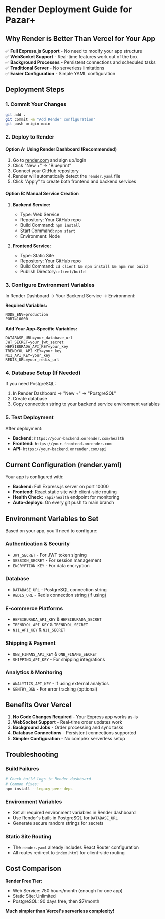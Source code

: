 # Render Deployment Guide for Pazar+

## Why Render is Better Than Vercel for Your App

✅ **Full Express.js Support** - No need to modify your app structure  
✅ **WebSocket Support** - Real-time features work out of the box  
✅ **Background Processes** - Persistent connections and scheduled tasks  
✅ **Traditional Server** - No serverless limitations  
✅ **Easier Configuration** - Simple YAML configuration  

## Deployment Steps

### 1. Commit Your Changes

```bash
git add .
git commit -m "Add Render configuration"
git push origin main
```

### 2. Deploy to Render

#### Option A: Using Render Dashboard (Recommended)
1. Go to [render.com](https://render.com) and sign up/login
2. Click "New +" → "Blueprint"
3. Connect your GitHub repository
4. Render will automatically detect the `render.yaml` file
5. Click "Apply" to create both frontend and backend services

#### Option B: Manual Service Creation
1. **Backend Service:**
   - Type: Web Service
   - Repository: Your GitHub repo
   - Build Command: `npm install`
   - Start Command: `npm start`
   - Environment: Node

2. **Frontend Service:**
   - Type: Static Site
   - Repository: Your GitHub repo
   - Build Command: `cd client && npm install && npm run build`
   - Publish Directory: `client/build`

### 3. Configure Environment Variables

In Render Dashboard → Your Backend Service → Environment:

**Required Variables:**
```
NODE_ENV=production
PORT=10000
```

**Add Your App-Specific Variables:**
```
DATABASE_URL=your_database_url
JWT_SECRET=your_jwt_secret
HEPSIBURADA_API_KEY=your_key
TRENDYOL_API_KEY=your_key
N11_API_KEY=your_key
REDIS_URL=your_redis_url
```

### 4. Database Setup (If Needed)

If you need PostgreSQL:
1. In Render Dashboard → "New +" → "PostgreSQL"
2. Create database
3. Copy connection string to your backend service environment variables

### 5. Test Deployment

After deployment:
- **Backend:** `https://your-backend.onrender.com/health`
- **Frontend:** `https://your-frontend.onrender.com`
- **API:** `https://your-backend.onrender.com/api`

## Current Configuration (render.yaml)

Your app is configured with:
- **Backend:** Full Express.js server on port 10000
- **Frontend:** React static site with client-side routing
- **Health Check:** `/api/health` endpoint for monitoring
- **Auto-deploys:** On every git push to main branch

## Environment Variables to Set

Based on your app, you'll need to configure:

### Authentication & Security
- `JWT_SECRET` - For JWT token signing
- `SESSION_SECRET` - For session management
- `ENCRYPTION_KEY` - For data encryption

### Database
- `DATABASE_URL` - PostgreSQL connection string
- `REDIS_URL` - Redis connection string (if using)

### E-commerce Platforms
- `HEPSIBURADA_API_KEY` & `HEPSIBURADA_SECRET`
- `TRENDYOL_API_KEY` & `TRENDYOL_SECRET`  
- `N11_API_KEY` & `N11_SECRET`

### Shipping & Payment
- `QNB_FINANS_API_KEY` & `QNB_FINANS_SECRET`
- `SHIPPING_API_KEY` - For shipping integrations

### Analytics & Monitoring
- `ANALYTICS_API_KEY` - If using external analytics
- `SENTRY_DSN` - For error tracking (optional)

## Benefits Over Vercel

1. **No Code Changes Required** - Your Express app works as-is
2. **WebSocket Support** - Real-time order updates work
3. **Background Jobs** - Order processing and sync tasks
4. **Database Connections** - Persistent connections supported
5. **Simpler Configuration** - No complex serverless setup

## Troubleshooting

### Build Failures
```bash
# Check build logs in Render dashboard
# Common fixes:
npm install --legacy-peer-deps
```

### Environment Variables
- Set all required environment variables in Render dashboard
- Use Render's built-in PostgreSQL for `DATABASE_URL`
- Generate secure random strings for secrets

### Static Site Routing
- The `render.yaml` already includes React Router configuration
- All routes redirect to `index.html` for client-side routing

## Cost Comparison

**Render Free Tier:**
- Web Service: 750 hours/month (enough for one app)
- Static Site: Unlimited
- PostgreSQL: 90 days free, then $7/month

**Much simpler than Vercel's serverless complexity!**
